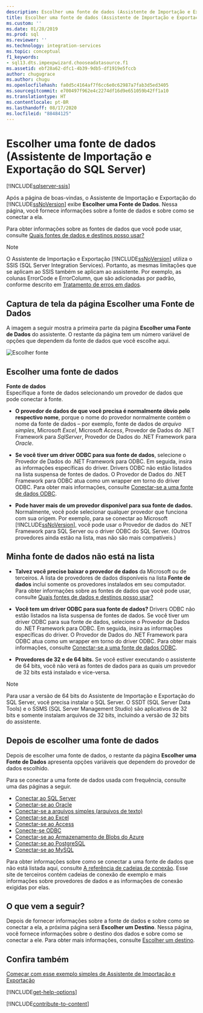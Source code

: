 ```yaml
---
description: Escolher uma fonte de dados (Assistente de Importação e Exportação do SQL Server)
title: Escolher uma fonte de dados (Assistente de Importação e Exportação do SQL Server) | Microsoft Docs
ms.custom: ''
ms.date: 01/28/2019
ms.prod: sql
ms.reviewer: ''
ms.technology: integration-services
ms.topic: conceptual
f1_keywords:
- sql13.dts.impexpwizard.chooseadatasource.f1
ms.assetid: ebf28a62-dfc1-4b39-9db5-df1919e5fccb
author: chugugrace
ms.author: chugu
ms.openlocfilehash: fa0d5c4164af7f6cc6e0c62987a7fab3d5ed3405
ms.sourcegitcommit: e700497f962e4c2274df16d9e651059b42ff1a10
ms.translationtype: HT
ms.contentlocale: pt-BR
ms.lasthandoff: 08/17/2020
ms.locfileid: "88484125"
---
```

# <a name="choose-a-data-source-sql-server-import-and-export-wizard"></a>Escolher uma fonte de dados (Assistente de Importação e Exportação do SQL Server)

[!INCLUDE[sqlserver-ssis](../../includes/applies-to-version/sqlserver-ssis.md)]


  Após a página de boas-vindas, o Assistente de Importação e Exportação do [!INCLUDE[ssNoVersion](../../includes/ssnoversion-md.md)] exibe **Escolher uma Fonte de Dados**. Nessa página, você fornece informações sobre a fonte de dados e sobre como se conectar a ela.
  
Para obter informações sobre as fontes de dados que você pode usar, consulte [Quais fontes de dados e destinos posso usar?](../../integration-services/import-export-data/import-and-export-data-with-the-sql-server-import-and-export-wizard.md#wizardSources)

> [!NOTE]
> O Assistente de Importação e Exportação [!INCLUDE[ssNoVersion](../../includes/ssnoversion-md.md)] utiliza o SSIS (SQL Server Integration Services). Portanto, as mesmas limitações que se aplicam ao SSIS também se aplicam ao assistente.  Por exemplo, as colunas ErrorCode e ErrorColumn, que são adicionadas por padrão, conforme descrito em [Tratamento de erros em dados](../../integration-services/data-flow/error-handling-in-data.md).

## <a name="screen-shot-of-the-choose-a-data-source-page"></a>Captura de tela da página Escolher uma Fonte de Dados 
A imagem a seguir mostra a primeira parte da página **Escolher uma Fonte de Dados** do assistente. O restante da página tem um número variável de opções que dependem da fonte de dados que você escolhe aqui.

![Escolher fonte](../../integration-services/import-export-data/media/choose-source.png)

## <a name="choose-a-data-source"></a>Escolher uma fonte de dados
 **Fonte de dados**  
Especifique a fonte de dados selecionando um provedor de dados que pode conectar à fonte.

-   **O provedor de dados de que você precisa é normalmente óbvio pelo respectivo nome**, porque o nome do provedor normalmente contém o nome da fonte de dados – por exemplo, fonte de dados de *arquivo simples*, Microsoft *Excel*, Microsoft *Access*, Provedor de Dados do .NET Framework para *SqlServer*, Provedor de Dados do .NET Framework para *Oracle*.

-   **Se você tiver um driver ODBC para sua fonte de dados**, selecione o Provedor de Dados do .NET Framework para ODBC. Em seguida, insira as informações específicas do driver. Drivers ODBC não estão listados na lista suspensa de fontes de dados. O Provedor de Dados do .NET Framework para ODBC atua como um wrapper em torno do driver ODBC. Para obter mais informações, consulte [Conectar-se a uma fonte de dados ODBC](../../integration-services/import-export-data/connect-to-an-odbc-data-source-sql-server-import-and-export-wizard.md).

-   **Pode haver mais de um provedor disponível para sua fonte de dados.** Normalmente, você pode selecionar qualquer provedor que funciona com sua origem. Por exemplo, para se conectar ao Microsoft [!INCLUDE[ssNoVersion](../../includes/ssnoversion-md.md)], você pode usar o Provedor de dados do .NET Framework para SQL Server ou o driver ODBC do SQL Server. (Outros provedores ainda estão na lista, mas não são mais compatíveis.) 

## <a name="my-data-source-isnt-in-the-list"></a>Minha fonte de dados não está na lista
-   **Talvez você precise baixar o provedor de dados** da Microsoft ou de terceiros. A lista de provedores de dados disponíveis na lista **Fonte de dados** inclui somente os provedores instalados em seu computador. Para obter informações sobre as fontes de dados que você pode usar, consulte [Quais fontes de dados e destinos posso usar?](import-and-export-data-with-the-sql-server-import-and-export-wizard.md#wizardSources)

-   **Você tem um driver ODBC para sua fonte de dados?** Drivers ODBC não estão listados na lista suspensa de fontes de dados. Se você tiver um driver ODBC para sua fonte de dados, selecione o Provedor de Dados do .NET Framework para ODBC. Em seguida, insira as informações específicas do driver. O Provedor de Dados do .NET Framework para ODBC atua como um wrapper em torno do driver ODBC. Para obter mais informações, consulte [Conectar-se a uma fonte de dados ODBC](../../integration-services/import-export-data/connect-to-an-odbc-data-source-sql-server-import-and-export-wizard.md).

-   **Provedores de 32 e de 64 bits.** Se você estiver executando o assistente de 64 bits, você não verá as fontes de dados para as quais um provedor de 32 bits está instalado e vice-versa.

> [!NOTE]
> Para usar a versão de 64 bits do Assistente de Importação e Exportação do SQL Server, você precisa instalar o SQL Server. O SSDT (SQL Server Data Tools) e o SSMS (SQL Server Management Studio) são aplicativos de 32 bits e somente instalam arquivos de 32 bits, incluindo a versão de 32 bits do assistente.

## <a name="after-you-choose-a-data-source"></a>Depois de escolher uma fonte de dados
Depois de escolher uma fonte de dados, o restante da página **Escolher uma Fonte de Dados** apresenta opções variáveis que dependem do provedor de dados escolhido.

Para se conectar a uma fonte de dados usada com frequência, consulte uma das páginas a seguir.
-   [Conectar ao SQL Server](../../integration-services/import-export-data/connect-to-a-sql-server-data-source-sql-server-import-and-export-wizard.md)
-   [Conectar-se ao Oracle](../../integration-services/import-export-data/connect-to-an-oracle-data-source-sql-server-import-and-export-wizard.md)
-   [Conectar-se a arquivos simples (arquivos de texto)](../../integration-services/import-export-data/connect-to-a-flat-file-data-source-sql-server-import-and-export-wizard.md)
-   [Conectar-se ao Excel](../../integration-services/import-export-data/connect-to-an-excel-data-source-sql-server-import-and-export-wizard.md)
-   [Conectar-se ao Access](../../integration-services/import-export-data/connect-to-an-access-data-source-sql-server-import-and-export-wizard.md)
-   [Conecte-se ODBC](../../integration-services/import-export-data/connect-to-an-odbc-data-source-sql-server-import-and-export-wizard.md)
-   [Conectar-se ao Armazenamento de Blobs do Azure](../../integration-services/import-export-data/connect-to-azure-blob-storage-sql-server-import-and-export-wizard.md)
-   [Conectar-se ao PostgreSQL](../../integration-services/import-export-data/connect-to-a-postgresql-data-source-sql-server-import-and-export-wizard.md)
-   [Conectar-se ao MySQL](../../integration-services/import-export-data/connect-to-a-mysql-data-source-sql-server-import-and-export-wizard.md)

Para obter informações sobre como se conectar a uma fonte de dados que não está listada aqui, consulte [A referência de cadeias de conexão](https://www.connectionstrings.com/). Esse site de terceiros contém cadeias de conexão de exemplo e mais informações sobre provedores de dados e as informações de conexão exigidas por elas.

## <a name="whats-next"></a>O que vem a seguir?
 Depois de fornecer informações sobre a fonte de dados e sobre como se conectar a ela, a próxima página será **Escolher um Destino**. Nessa página, você fornece informações sobre o destino dos dados e sobre como se conectar a ele. Para obter mais informações, consulte [Escolher um destino](../../integration-services/import-export-data/choose-a-destination-sql-server-import-and-export-wizard.md).

## <a name="see-also"></a>Confira também
[Começar com esse exemplo simples de Assistente de Importação e Exportação](../../integration-services/import-export-data/get-started-with-this-simple-example-of-the-import-and-export-wizard.md)

[!INCLUDE[get-help-options](../../includes/paragraph-content/get-help-options.md)]

[!INCLUDE[contribute-to-content](../../includes/paragraph-content/contribute-to-content.md)]

